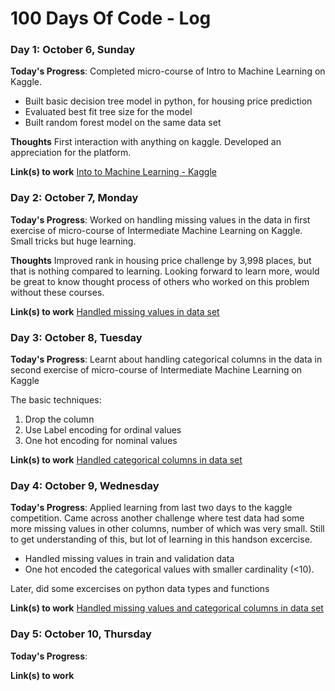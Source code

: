 # 100 Days Of Code - Log

### Day 1: October 6, Sunday

**Today's Progress**: Completed micro-course of Intro to Machine Learning on Kaggle.

- Built basic decision tree model in python, for housing price prediction
- Evaluated best fit tree size for the model
- Built random forest model on the same data set

**Thoughts** First interaction with anything on kaggle. Developed an appreciation for the platform.

**Link(s) to work**
[Into to Machine Learning - Kaggle](https://github.com/nikunjbhalla/kaggle-courses/tree/master/1.%20Intro%20to%20Machine%20Learning)


### Day 2: October 7, Monday

**Today's Progress**: Worked on handling missing values in the data in first exercise of micro-course of Intermediate Machine Learning on Kaggle. Small tricks but huge learning.

**Thoughts** Improved rank in housing price challenge by 3,998 places, but that is nothing compared to learning. Looking forward to learn more, would be great to know thought process of others who worked on this problem without these courses.

**Link(s) to work**
[Handled missing values in data set](https://github.com/nikunjbhalla/kaggle-courses/blob/master/2.%20Intermediate%20Machine%20Learning/Missing%20Values.ipynb)


### Day 3: October 8, Tuesday

**Today's Progress**: Learnt about handling categorical columns in the data in second exercise of micro-course of Intermediate Machine Learning on Kaggle

The basic techniques:
1. Drop the column
2. Use Label encoding for ordinal values
3. One hot encoding for nominal values

**Link(s) to work**
[Handled categorical columns in data set](https://github.com/nikunjbhalla/kaggle-courses/blob/master/2.%20Intermediate%20Machine%20Learning/Categorical%20Variables.ipynb)



### Day 4: October 9, Wednesday

**Today's Progress**: Applied learning from last two days to the kaggle competition. Came across another challenge where test data had some more missing values in other columns, number of which was very small.
Still to get understanding of this, but lot of learning in this handson excercise.

- Handled missing values in train and validation data
- One hot encoded the categorical values with smaller cardinality (<10).

Later, did some excercises on python data types and functions


**Link(s) to work**
[Handled missing values and categorical columns in data set](https://github.com/nikunjbhalla/kaggle-courses/blob/master/2.%20Intermediate%20Machine%20Learning/Categorical%20Variables.ipynb)

### Day 5: October 10, Thursday

**Today's Progress**: 


**Link(s) to work**
